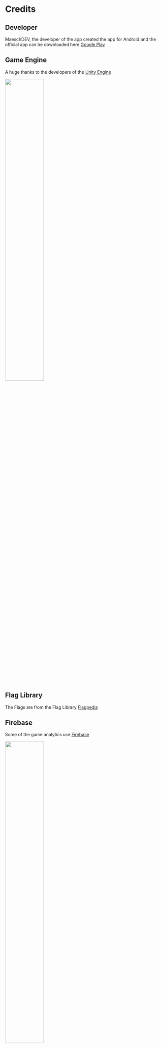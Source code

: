 # Credits

## Developer

MaeschDEV, the developer of the app created the app for Android and the official app can be downloaded here [Google Play]()

## Game Engine

A huge thanks to the developers of the [Unity Engine](https://unity.com/)

<img src="https://upload.wikimedia.org/wikipedia/commons/thumb/c/c4/Unity_2021.svg/2560px-Unity_2021.svg.png" width="50%">

## Flag Library

The Flags are from the Flag Library [Flagpedia](https://flagpedia.net/)

## Firebase

Some of the game analytics use [Firebase](https://firebase.google.com/)

<img src="https://upload.wikimedia.org/wikipedia/commons/thumb/0/0b/New_Firebase_logo.svg/2560px-New_Firebase_logo.svg.png" width="50%">

## Google Fonts

Almost all of the icons in the app are from [Google Fonts](https://fonts.google.com/)

<img src="https://upload.wikimedia.org/wikipedia/commons/thumb/e/ee/Google_Fonts_logo.svg/2560px-Google_Fonts_logo.svg.png" width="50%">
